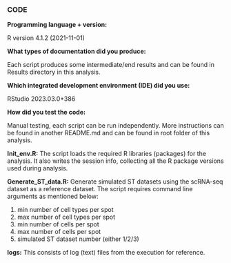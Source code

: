### CODE


**Programming language + version:**

R version 4.1.2 (2021-11-01)

**What types of documentation did you produce:**

Each script produces some intermediate/end results and can be found in Results directory in this analysis.

**Which integrated development environment (IDE) did you use:**

RStudio 2023.03.0+386

**How did you test the code:**

Manual testing, each script can be run independently. More instructions can be found in another README.md and can be found in root folder of this analysis.

**Init_env.R:** The script loads the required R libraries (packages) for the analysis. It also writes the session info, collecting all the R package versions used during analysis.

**Generate\_ST_data.R:** Generate simulated ST datasets using the scRNA-seq dataset as a reference dataset. The script requires command line arguments as mentioned below:

1. min number of cell types per spot
2. max number of cell types per spot
3. min number of cells per spot
4. max number of cells per spot
5. simulated ST dataset number (either 1/2/3)


**logs:** This consists of log (text) files from the execution for reference.